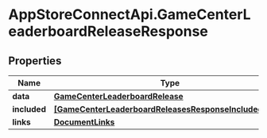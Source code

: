 # AppStoreConnectApi.GameCenterLeaderboardReleaseResponse

## Properties

Name | Type | Description | Notes
------------ | ------------- | ------------- | -------------
**data** | [**GameCenterLeaderboardRelease**](GameCenterLeaderboardRelease.md) |  | 
**included** | [**[GameCenterLeaderboardReleasesResponseIncludedInner]**](GameCenterLeaderboardReleasesResponseIncludedInner.md) |  | [optional] 
**links** | [**DocumentLinks**](DocumentLinks.md) |  | 


